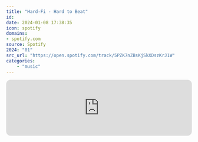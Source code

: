 ```yaml
---
title: "Hard-Fi - Hard to Beat"
id: 
date: 2024-01-08 17:38:35
icon: spotify
domains:
- spotify.com
source: Spotify
2024: "01"
src_url: "https://open.spotify.com/track/5PZK7nZBsKjSkXDszKrJ1W"
categories:
    - "music"
---
```

<iframe style="border-radius: 12px" width="100%" height="152" title="Spotify Embed: Hard to Beat" frameborder="0" allowfullscreen allow="autoplay; clipboard-write; encrypted-media; fullscreen; picture-in-picture" loading="lazy" src="https://open.spotify.com/embed/track/5PZK7nZBsKjSkXDszKrJ1W?utm_source=oembed"></iframe>

